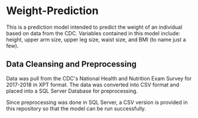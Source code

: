 # Weight-Prediction
This is a prediction model intended to predict the weight of an individual based on data from the CDC. Variables contained in this model include: height, upper arm size, upper leg size, waist size, and BMI (to name just a few). 

## Data Cleansing and Preprocessing
Data was pull from the CDC's National Health and Nutrition Exam Survey for 2017-2018 in XPT format. The data was converted into CSV format and placed into a SQL Server Database for preprocessing.

Since preprocessing was done in SQL Server, a CSV version is provided in this repository so that the model can be run successfully.


